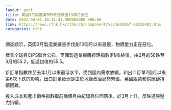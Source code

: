 ```yaml
---
layout: post
title: 英國3月製造業PMI終值跌至13個月低位
date: 2022-04-01 18:15:43.000000000 +08:00
link: https://news.rthk.hk/rthk/ch/component/k2/1642067-20220401.htm
categories: rthk
---
```


調查顯示，英國3月製造業擴張步伐創13個月以來最慢，物價壓力正在惡化。

標普全球與CIPS聯合公布，英國製造業採購經理指數(PMI)終值，由2月的58跌至3月的55.2，低過初值的55.5。

新訂單指數跌至去年1月以來最低水平，受到國內需求放緩，和出口訂單7個月以來第6次下跌的影響。出口訂單疲弱是由於地緣政治局勢緊張、英國脫歐和供應鏈持續困難。

投入成本和產出價格指數繼前幾個月由紀錄高位回落後，於3月上升，反映通脹壓力持續。
